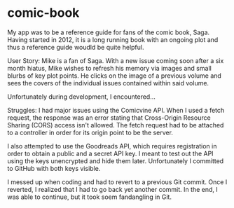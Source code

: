 # comic-book

My app was to be a reference guide for fans of the comic book, Saga. Having started in 2012, it is a long running book with
an ongoing plot and thus a reference guide woudld be quite helpful. 

User Story:
Mike is a fan of Saga. With a new issue coming soon after a six month hiatus, Mike wishes to refresh his memory via images and
small blurbs of key plot points. He clicks on the image of a previous volume and sees the covers of the individual issues 
contained within said volume.

Unfortunately during development, I encountered...

Struggles: I had major issues using the Comicvine API. When I used a fetch request, the response was an error stating
that Cross-Origin Resource Sharing (CORS) access isn't allowed. The fetch request had to be attached to a controller in order
for its origin point to be the server.

I also attempted to use the Goodreads API, which requires registration in order to obtain a public and a secret API key.
I meant to test out the API using the keys unencrypted and hide them later. Unfortunately I committed to GitHub with both keys
visible.

I messed up when coding and had to revert to a previous Git commit. Once I reverted, I realized that I had to go back yet another commit. In the end, I was able to continue, but it took soem fandangling in Git.
